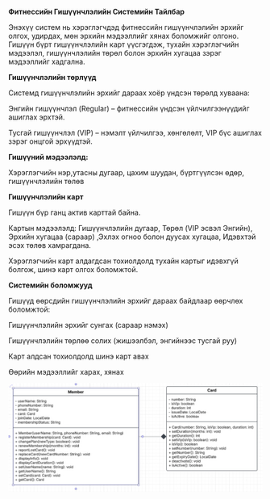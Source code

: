 ****Фитнессийн Гишүүнчлэлийн Системийн Тайлбар****

Энэхүү систем нь хэрэглэгчдэд фитнессийн гишүүнчлэлийн эрхийг олгох, удирдах, мөн эрхийн мэдээллийг хянах боломжийг олгоно. Гишүүн бүрт гишүүнчлэлийн карт үүсгэгдэж, тухайн хэрэглэгчийн мэдээлэл, гишүүнчлэлийн төрөл болон эрхийн хугацаа зэрэг мэдээллийг хадгална.

****Гишүүнчлэлийн төрлүүд****

Системд гишүүнчлэлийн эрхийг дараах хоёр үндсэн төрөлд хуваана:

Энгийн гишүүнчлэл (Regular) – фитнессийн үндсэн үйлчилгээнүүдийг ашиглах эрхтэй.

Тусгай гишүүнчлэл (VIP) – нэмэлт үйлчилгээ, хөнгөлөлт, VIP бүс ашиглах зэрэг онцгой эрхүүдтэй.

****Гишүүний  мэдээлэлд:****

Хэрэглэгчийн нэр,утасны  дугаар, цахим шуудан, бүртгүүлсэн өдөр, гишүүнчлэлийн төлөв

****Гишүүнчлэлийн карт****

Гишүүн бүр ганц актив карттай байна.

Картын мэдээлэлд:
Гишүүнчлэлийн дугаар, Төрөл (VIP эсвэл Энгийн), Эрхийн хугацаа (сараар) ,Эхлэх огноо болон дуусах хугацаа, Идэвхтэй эсэх төлөв хамрагдана.

Хэрэглэгчийн карт алдагдсан тохиолдолд тухайн картыг идэвхгүй болгож, шинэ карт олгох боломжтой.

****Системийн боломжууд****

Гишүүд өөрсдийн гишүүнчлэлийн эрхийг дараах байдлаар өөрчлөх боломжтой:

Гишүүнчлэлийн эрхийг сунгах (сараар нэмэх)

Гишүүнчлэлийн төрлөө солих (жишээлбэл, энгийнээс тусгай руу)

Карт алдсан тохиолдолд шинэ карт авах

Өөрийн мэдээллийг харах, хянах

![alt text](image.png)
